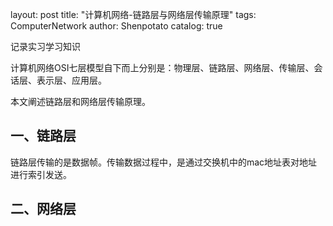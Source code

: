 layout: post
title: "计算机网络-链路层与网络层传输原理"
tags: ComputerNetwork
author: Shenpotato
catalog: true

记录实习学习知识



计算机网络OSI七层模型自下而上分别是：物理层、链路层、网络层、传输层、会话层、表示层、应用层。

本文阐述链路层和网络层传输原理。



## 一、链路层

链路层传输的是数据帧。传输数据过程中，是通过交换机中的mac地址表对地址进行索引发送。



## 二、网络层







